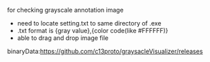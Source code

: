 
for checking grayscale annotation image

- need to locate setting.txt to same directory of .exe
- .txt format is {gray value},{color code(like #FFFFFF)}
- able to drag and drop image file

binaryData:https://github.com/c13proto/graysacleVisualizer/releases